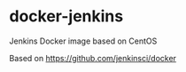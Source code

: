 # docker-jenkins
Jenkins Docker image based on CentOS

Based on https://github.com/jenkinsci/docker
